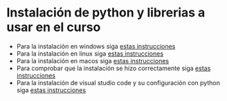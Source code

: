 # Instalación de python y librerias a usar en el curso

- Para la instalación en windows siga [estas instrucciones](python_windows_setup.md)
- Para la instalación en linux siga [estas instrucciones](python_linux_setup.md)
- Para la instalación en macos siga [estas instrucciones](python_macos_setup.md)
- Para comprobar que la instalación se hizo correctamente siga [estas instrucciones](/setup/espa%C3%B1ol/setup_test.md)
- Para la instalación de visual studio code y su configuración con python siga [estas instrucciones](/setup/espa%C3%B1ol/vs_code_setup.md)
